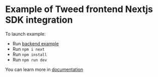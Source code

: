 # Example of Tweed frontend Nextjs SDK integration

To launch example:

- Run [backend example](https://github.com/paytweed/backend-sdk-nodejs-example)
- Run `npm i next`
- Run `npm install`
- Run `npm run dev`

You can learn more in [documentation](https://docs.paytweed.com)
